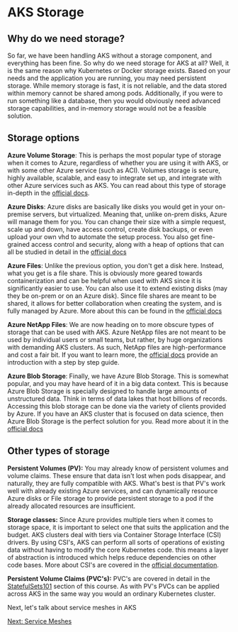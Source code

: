 # AKS Storage

## Why do we need storage?

So far, we have been handling AKS without a storage component, and everything has been fine. So why do we need storage for AKS at all? Well, it is the same reason why Kubernetes or Docker storage exists. Based on your needs and the application you are running, you may need persistent storage. While memory storage is fast, it is not reliable, and the data stored within memory cannot be shared among pods. Additionally, if you were to run something like a database, then you would obviously need advanced storage capabilities, and in-memory storage would not be a feasible solution.

## Storage options

**Azure Volume Storage**: This is perhaps the most popular type of storage when it comes to Azure, regardless of whether you are using it with AKS, or with some other Azure service (such as ACI). Volumes storage is secure, highly available, scalable, and easy to integrate set up, and integrate with other Azure services such as AKS. You can read about this type of storage in-depth in the [official docs](https://docs.microsoft.com/en-us/azure/storage/common/storage-introduction).

**Azure Disks**: Azure disks are basically like disks you would get in your on-premise servers, but virtualized. Meaning that, unlike on-prem disks, Azure will manage them for you. You can change their size with a simple request, scale up and down, have access control, create disk backups, or even upload your own vhd to automate the setup process. You also get fine-grained access control and security, along with a heap of options that can all be studied in detail in the [official docs](https://docs.microsoft.com/en-us/azure/virtual-machines/managed-disks-overview)

**Azure Files**: Unlike the previous option, you don't get a disk here. Instead, what you get is a file share. This is obviously more geared towards containerization and can be helpful when used with AKS since it is significantly easier to use. You can also use it to extend existing disks (may they be on-prem or on an Azure disk). Since file shares are meant to be shared, it allows for better collaboration when creating the system, and is fully managed by Azure. More about this can be found in the [official docs](https://docs.microsoft.com/en-us/azure/storage/files/storage-files-introduction)

**Azure NetApp Files**: We are now heading on to more obscure types of storage that can be used with AKS. Azure NetApp files are not meant to be used by individual users or small teams, but rather, by huge organizations with demanding AKS clusters. As such, NetApp files are high-performance and cost a fair bit. If you want to learn more, the [official docs](https://docs.microsoft.com/en-us/azure/azure-netapp-files/azure-netapp-files-introduction) provide an introduction with a step by step guide.

**Azure Blob Storage**: Finally, we have Azure Blob Storage. This is somewhat popular, and you may have heard of it in a big data context. This is because Azure Blob Storage is specially designed to handle large amounts of unstructured data. Think in terms of data lakes that host billions of records. Accessing this blob storage can be done via the variety of clients provided by Azure. If you have an AKS cluster that is focused on data science, then Azure Blob Storage is the perfect solution for you. Read more about it in the [official docs](https://docs.microsoft.com/en-us/azure/storage/blobs/storage-blobs-overview)


## Other types of storage 

**Persistent Volumes (PV):** You may already know of persistent volumes and volume claims. These ensure that data isn't lost when pods disappear, and naturally, they are fully compatible with AKS. What's best is that PV's work well with already existing Azure services, and can dynamically resource Azure disks or File storage to provide persistent storage to a pod if the already allocated resources are insufficient. 

**Storage classes:**  Since Azure provides multiple tiers when it comes to storage space, it is important to select one that suits the application and the budget.  AKS clusters deal with tiers via Container Storage Interface (CSI) drivers. By using CSI's, AKS can perform all sorts of operations of existing data without having to modify the core Kubernetes code. this means a layer of abstraction is introduced which helps reduce dependencies on other code bases. More about CSI's are covered in the [official documentation](https://docs.microsoft.com/en-us/azure/aks/csi-storage-drivers).

**Persistent Volume Claims (PVC's):** PVC's are covered in detail in the [StatefulSets101](./../StatefulSets101/README.md) section of this course. As with PV's PVCs can be applied across AKS in the same way you would an ordinary Kubernetes cluster.

Next, let's talk about service meshes in AKS

[Next: Service Meshes](./aks-service-mesh.md)